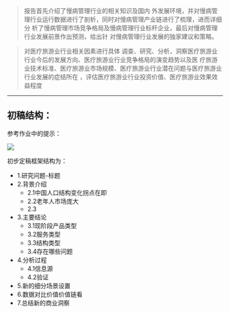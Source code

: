 

> 报告首先介绍了慢病管理行业的相关知识及国内 外发展环境，并对慢病管理行业运行数据进行了剖析，同时对慢病管理产业链进行了梳理，进而详细分 析了慢病管理市场竞争格局及慢病管理行业标杆企业，最后对慢病管理行业发展前景作出预测，给出针 对慢病管理行业发展的独家建议和策略。

> 对医疗旅游业行业相关因素进行具体 调查、研究、分析，洞察医疗旅游业行业今后的发展方向、医疗旅游业行业竞争格局的演变趋势以及医 疗旅游业技术标准、医疗旅游业市场规模、医疗旅游业行业潜在问题与医疗旅游业行业发展的症结所在 ，评估医疗旅游业行业投资价值、医疗旅游业效果效益程度
------------------------------------------------------------------------------------------------------------------------------


## 初稿结构：

参考作业中的提示：

![](https://yoyobitcron.oss-cn-beijing.aliyuncs.com/4541541584490_.pic.jpg)

初步定稿框架结构为：

- 1.研究问题-标题
- 2.背景介绍
  - 2.1中国人口结构变化拐点在即
  - 2.2老年人市场庞大
  - 2.3
- 3.主要结论
  - 3.1现阶段产品类型
  - 3.2服务类型
  - 3.3结构类型
  - 3.4存在哪些问题
- 4.分析过程
  - 4.1信息源
  - 4.2验证
- 5.新的细分场景设置
- 6.数据对比价值价值链看
- 7.总结新的商业洞察

  
